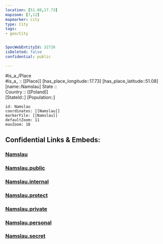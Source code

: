 ```yaml
---
location: [51.08,17.73] 
mapzoom: [7,12] 
mapmarker: city 
type: City
tags:
- geo/City


SpocWebEntityId: 32726
isDeleted: false
confidential: public

---
```

#is_a_/Place  
#is_a_ :: [[Place]] 
[has_place_longitude::17.73] 
[has_place_latitude::51.08] 
[name::Namslau] 
State ::  
Country :: [[Poland]]  
[StateId::] 
[Population::] 



```leaflet
id: Namslau
coordinates: [[Namslau]] 
markerFile: [[Namslau]] 
defaultZoom: 11 
maxZoom: 18
```


## Confidential Links & Embeds: 

### [Namslau](/_Standards/Earth/Continent/Europe/Europe~East/Poland/Provinces~Poland/Opole/City/Namslau.md) 

### [Namslau.public](/_public/Earth/Continent/Europe/Europe~East/Poland/Provinces~Poland/Opole/City/Namslau.public.md) 

### [Namslau.internal](/_internal/Earth/Continent/Europe/Europe~East/Poland/Provinces~Poland/Opole/City/Namslau.internal.md) 

### [Namslau.protect](/_protect/Earth/Continent/Europe/Europe~East/Poland/Provinces~Poland/Opole/City/Namslau.protect.md) 

### [Namslau.private](/_private/Earth/Continent/Europe/Europe~East/Poland/Provinces~Poland/Opole/City/Namslau.private.md) 

### [Namslau.personal](/_personal/Earth/Continent/Europe/Europe~East/Poland/Provinces~Poland/Opole/City/Namslau.personal.md) 

### [Namslau.secret](/_secret/Earth/Continent/Europe/Europe~East/Poland/Provinces~Poland/Opole/City/Namslau.secret.md)


